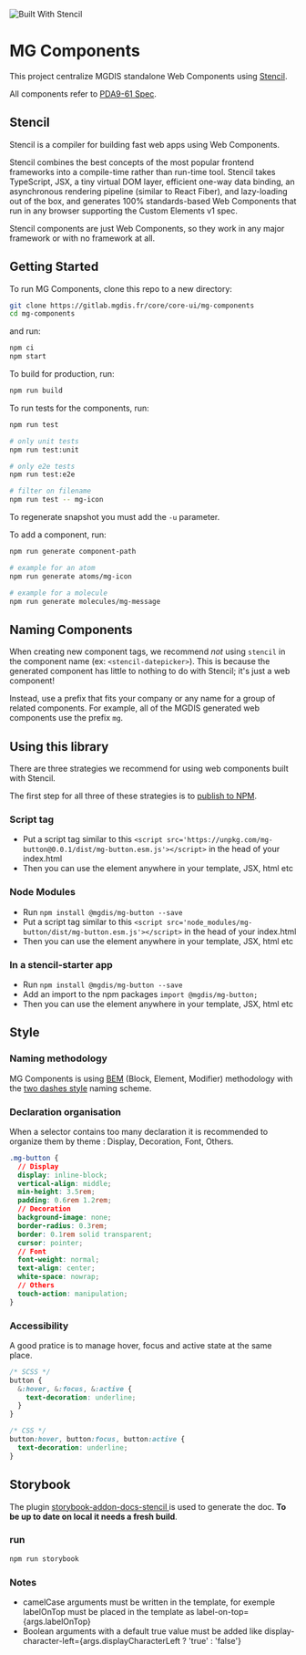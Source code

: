 ![Built With Stencil](https://img.shields.io/badge/-Built%20With%20Stencil-16161d.svg?logo=data%3Aimage%2Fsvg%2Bxml%3Bbase64%2CPD94bWwgdmVyc2lvbj0iMS4wIiBlbmNvZGluZz0idXRmLTgiPz4KPCEtLSBHZW5lcmF0b3I6IEFkb2JlIElsbHVzdHJhdG9yIDE5LjIuMSwgU1ZHIEV4cG9ydCBQbHVnLUluIC4gU1ZHIFZlcnNpb246IDYuMDAgQnVpbGQgMCkgIC0tPgo8c3ZnIHZlcnNpb249IjEuMSIgaWQ9IkxheWVyXzEiIHhtbG5zPSJodHRwOi8vd3d3LnczLm9yZy8yMDAwL3N2ZyIgeG1sbnM6eGxpbms9Imh0dHA6Ly93d3cudzMub3JnLzE5OTkveGxpbmsiIHg9IjBweCIgeT0iMHB4IgoJIHZpZXdCb3g9IjAgMCA1MTIgNTEyIiBzdHlsZT0iZW5hYmxlLWJhY2tncm91bmQ6bmV3IDAgMCA1MTIgNTEyOyIgeG1sOnNwYWNlPSJwcmVzZXJ2ZSI%2BCjxzdHlsZSB0eXBlPSJ0ZXh0L2NzcyI%2BCgkuc3Qwe2ZpbGw6I0ZGRkZGRjt9Cjwvc3R5bGU%2BCjxwYXRoIGNsYXNzPSJzdDAiIGQ9Ik00MjQuNywzNzMuOWMwLDM3LjYtNTUuMSw2OC42LTkyLjcsNjguNkgxODAuNGMtMzcuOSwwLTkyLjctMzAuNy05Mi43LTY4LjZ2LTMuNmgzMzYuOVYzNzMuOXoiLz4KPHBhdGggY2xhc3M9InN0MCIgZD0iTTQyNC43LDI5Mi4xSDE4MC40Yy0zNy42LDAtOTIuNy0zMS05Mi43LTY4LjZ2LTMuNkgzMzJjMzcuNiwwLDkyLjcsMzEsOTIuNyw2OC42VjI5Mi4xeiIvPgo8cGF0aCBjbGFzcz0ic3QwIiBkPSJNNDI0LjcsMTQxLjdIODcuN3YtMy42YzAtMzcuNiw1NC44LTY4LjYsOTIuNy02OC42SDMzMmMzNy45LDAsOTIuNywzMC43LDkyLjcsNjguNlYxNDEuN3oiLz4KPC9zdmc%2BCg%3D%3D&colorA=16161d&style=flat-square)

# MG Components

This project centralize MGDIS standalone Web Components using [Stencil](https://stenciljs.com/).

All components refer to [PDA9-61 Spec](https://jira.mgdis.fr/browse/PDA9-61).

## Stencil

Stencil is a compiler for building fast web apps using Web Components.

Stencil combines the best concepts of the most popular frontend frameworks into a compile-time rather than run-time tool. Stencil takes TypeScript, JSX, a tiny virtual DOM layer, efficient one-way data binding, an asynchronous rendering pipeline (similar to React Fiber), and lazy-loading out of the box, and generates 100% standards-based Web Components that run in any browser supporting the Custom Elements v1 spec.

Stencil components are just Web Components, so they work in any major framework or with no framework at all.

## Getting Started

To run MG Components, clone this repo to a new directory:

```bash
git clone https://gitlab.mgdis.fr/core/core-ui/mg-components
cd mg-components
```

and run:

```bash
npm ci
npm start
```

To build for production, run:

```bash
npm run build
```

To run tests for the components, run:

```bash
npm run test

# only unit tests
npm run test:unit

# only e2e tests
npm run test:e2e

# filter on filename
npm run test -- mg-icon
```
To regenerate snapshot you must add the `-u` parameter.

To add a component, run:

```bash
npm run generate component-path

# example for an atom
npm run generate atoms/mg-icon

# example for a molecule
npm run generate molecules/mg-message
```

## Naming Components

When creating new component tags, we recommend _not_ using `stencil` in the component name (ex: `<stencil-datepicker>`). This is because the generated component has little to nothing to do with Stencil; it's just a web component!

Instead, use a prefix that fits your company or any name for a group of related components. For example, all of the MGDIS generated web components use the prefix `mg`.

## Using this library

There are three strategies we recommend for using web components built with Stencil.

The first step for all three of these strategies is to [publish to NPM](https://docs.npmjs.com/getting-started/publishing-npm-packages).

### Script tag

- Put a script tag similar to this `<script src='https://unpkg.com/mg-button@0.0.1/dist/mg-button.esm.js'></script>` in the head of your index.html
- Then you can use the element anywhere in your template, JSX, html etc

### Node Modules

- Run `npm install @mgdis/mg-button --save`
- Put a script tag similar to this `<script src='node_modules/mg-button/dist/mg-button.esm.js'></script>` in the head of your index.html
- Then you can use the element anywhere in your template, JSX, html etc

### In a stencil-starter app

- Run `npm install @mgdis/mg-button --save`
- Add an import to the npm packages `import @mgdis/mg-button;`
- Then you can use the element anywhere in your template, JSX, html etc

## Style

### Naming methodology

MG Components is using [BEM](https://en.bem.info/) (Block, Element, Modifier) methodology with the [two dashes style](https://en.bem.info/methodology/naming-convention/#two-dashes-style) naming scheme.

### Declaration organisation

When a selector contains too many declaration it is recommended to organize them by theme : Display, Decoration, Font, Others.

```CSS
.mg-button {
  // Display
  display: inline-block;
  vertical-align: middle;
  min-height: 3.5rem;
  padding: 0.6rem 1.2rem;
  // Decoration
  background-image: none;
  border-radius: 0.3rem;
  border: 0.1rem solid transparent;
  cursor: pointer;
  // Font
  font-weight: normal;
  text-align: center;
  white-space: nowrap;
  // Others
  touch-action: manipulation;
}
```

### Accessibility

A good pratice is to manage hover, focus and active state at the same place.

```SCSS
/* SCSS */
button {
  &:hover, &:focus, &:active {
    text-decoration: underline;
  }
}

/* CSS */
button:hover, button:focus, button:active {
  text-decoration: underline;
}
```

## Storybook

The plugin [storybook-addon-docs-stencil
](https://github.com/pixtron/storybook-addon-docs-stencil) is used to generate the doc. **To be up to date on local it needs a fresh build**.

### run

```bash
npm run storybook
```

### Notes

- camelCase arguments must be written in the template, for exemple labelOnTop must be placed in the template as label-on-top={args.labelOnTop}
- Boolean arguments with a default true value must be added like display-character-left={args.displayCharacterLeft ? 'true' : 'false'}
